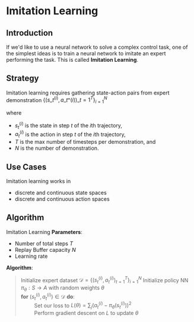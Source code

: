 # Imitation Learning
## Introduction
If we'd like to use a neural network to solve a complex control task, one of the simplest ideas is to train a neural network to imitate an expert performing the task. This is called **Imitation Learning**. 

## Strategy
Imitation learning requires gathering state-action pairs from expert demonstration $\left\{\left(s\_t^{(i)}, a\_t\^{(i)}\right)\_{t=1}^T\right\}_{i=1}^N$

where 
- $s_t^{(i)}$ is the state in step $t$ of the $i$th trajectory, 
- $a_t^{(i)}$ is the action in step $t$ of the $i$th trajectory, 
- $T$ is the max number of timesteps per demonstration, and 
- $N$ is the number of demonstration.
## Use Cases
Imitation learning works in
- discrete and continuous state spaces
- discrete and continuous action spaces

## Algorithm

Imitation Learning
**Parameters**: 
- Number of total steps $T$
- Replay Buffer capacity $N$
- Learning rate

**Algorithm**:
> Initialize expert dataset $\mathcal{D} = \left\{\left(s_t^{(i)}, a_t^{(i)}\right)_{t=1}^T\right\}_{i=1}^N$
> Initialize policy NN $\pi_\theta:S\to A$ with random weights $\theta$\
> **for** $\left(s_t^{(i)}, a_t^{(i)}\right)\in \mathcal{D}$ **do**:\
> $\qquad$ Set our loss to $L(\theta) = \sum_{j} \left(a_t^{(i)} - \pi_\theta\left(s_t^{(i)}\right)\right)^2$\
> $\qquad$ Perform gradient descent on $L$ to update $\theta$

